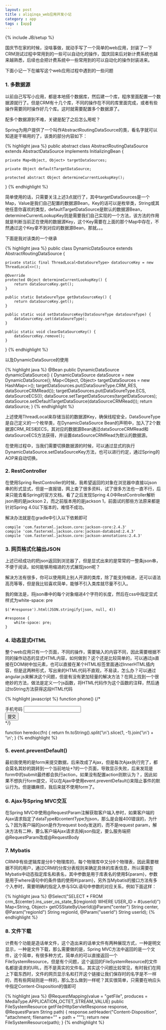 ```yaml
---
layout: post
title : aliqinqa_web应用开发小记
category : app
tags : [app]
---
```

{% include JB/setup %}

国庆节在家的时候，没啥事做，就动手写了一个简单的web应用，封装了一下CRM测试过程中常用到的一些可以自动化的操作，国庆回来后对新计费系统也越来越熟悉，后续也会把计费系统中一些常用到的可以自动化的操作封装进来。

下面小记一下在编写这个web应用过程中遇到的一些问题


### 1. 多数据源

以前自己写写小应用，都是本地搭个数据库，然后建一个库，程序里面配置一个数据源就行了。但是CRM有十几个库，不同的操作在不同的库里面完成，或者有些操作需要同时操作好几个库。这时就需要配置多个数据源了。

配多个数据源到不难，关键是配了之后怎么用呢？

Spring为用户提供了一个叫作AbstractRoutingDataSource的类，看名字就可以知道是干嘛用的了，该类的部分内容如下：

{% highlight java %}
public abstract class AbstractRoutingDataSource extends AbstractDataSource implements InitializingBean {

    private Map<Object, Object> targetDataSources;

	private Object defaultTargetDataSource;
	
	protected abstract Object determineCurrentLookupKey();
}
{% endhighlight %}

简单使用的话，只需要关注上述3点就行了，其中targetDataSources是一个Map，Value是我们自己配置的数据源Bean，Key的话可以是枚举类，String或其他任意你喜欢的类型，defaultTargetDataSource是默认的数据源Bean，determineCurrentLookupKey则是需要我们自己实现的一个方法，该方法的作用就是判断当前正在使用的数据源Key，这个Key需要在上面的那个Map中存在，不然通过这个Key拿不到对应的数据源Bean，那就。。。

下面是我对该类的一个继承

{% highlight java %}
public class DynamicDataSource extends AbstractRoutingDataSource {

    private static final ThreadLocal<DataSoureType> dataSourceKey = new ThreadLocal<>();

    @Override
    protected Object determineCurrentLookupKey() {
        return dataSourceKey.get();
    }

    public static DataSoureType getDataSourceKey() {
        return dataSourceKey.get();
    }

    public static void setDataSourceKey(DataSoureType dataSoureType) {
        dataSourceKey.set(dataSoureType);
    }

    public static void clearDataSourceKey() {
        dataSourceKey.remove();
    }

}
{% endhighlight %}

以及DynamicDataSource的使用

{% highlight java %}
    @Bean
    public DynamicDataSource dynamicDataSource() {
        DynamicDataSource dataSource = new DynamicDataSource();
        Map<Object, Object> targetDataSources = new HashMap<>();
        targetDataSources.put(DataSoureType.CRM_RES, dataSourceCRMRead());
        targetDataSources.put(DataSoureType.ECS, dataSourceECS());
        dataSource.setTargetDataSources(targetDataSources);
        dataSource.setDefaultTargetDataSource(dataSourceCRMRead());
        return dataSource;
    }
{% endhighlight %}

上述使用ThreadLocal来存储当前的数据源Key，确保线程安全，DataSoureType是自己定义的一个枚举类，在DynamicDataSource Bean的声明中，加入了2个数据源CRM_RES和ECS，其对应的数据源Bean通过dataSourceCRMRead和dataSourceECS方法获得，并设置dataSourceCRMRead为默认的数据源。

在使用过程中，当我们需要切换数据源的时候，可以通过显式的执行DynamicDataSource.setDataSourceKey方法，也可以进行约定，通过Spring的AOP来自动切换。

### 2. RestController

在使用Spring RestController的时候，我希望返回的对象在浏览器中直接以json串的形式显式，但是一直报错，网上查了很多资料，试了很多方法也一直不行，后来只能去看Spring的官方文档，看了之后发现Spring 4.0中RestController解析json用的是jackson 2，而之前版本用的是jackson 1，前面试的那些方法原来都是针对Spring 4.0以下版本的，难怪不成功。

解决办法就是在gradle中引入以下依赖即可

    compile 'com.fasterxml.jackson.core:jackson-core:2.4.3'
    compile 'com.fasterxml.jackson.core:jackson-databind:2.4.3'
    compile 'com.fasterxml.jackson.core:jackson-annotations:2.4.3'
    
### 3. 网页格式化输出JSON

上述已经成功的把json返回到浏览器了，但是显式出来的是常常的一整条json串，不便于阅读。如何能够用缩进的方式展现json呢？

解决方法有很多，你可以使用网上别人开源的类库，除了能支持缩进，还可以语法高亮等等，但是我比较喜欢简单，能够不引入类库就尽量不引入。

我的做法是，将json串中的每个对象缩进4个字符的长度，然后在css中指定显式样式为white-space: pre

    $('#response').html(JSON.stringify(json, null, 4))

    #response {
        white-space: pre;
    }

### 4. 动态显式HTML

整个web应用只有一个页面，不同的操作，需要输入的内容不同，因此需要根据不同的操作动态的显式HTML内容，如何做到？这个还是比较简单的，可以通过js直接在DOM树中加元素，也可以直接在某个HTML标签里面通过InnerHTML插内容，但是这两种形式，写出来的HTML代码不直观，不易读，怎么办？可以通过angular.js来解决这个问题，但是有没有更加轻量的解决方法？在网上找到一个很绝妙的方法，做法是定义一个js函数，将HTML代码作为这个函数的注释，然后通过toString方法获得这段HTML代码

{% highlight javascript %}
function phone() {/*
 <div class="bs-example bs-example-form">
 <div class="input-group">
 <span class="input-group-addon">手机号码</span>
 <input id="phoneNum" type="text" class="form-control">
 </div>
 <button class="btn btn-primary" onclick="byPhoneMethod(action,phoneNum.value)">提交</button>
 </div>
 */}
 
function heredoc(fn) {
    return fn.toString().split('\n').slice(1, -1).join('\n') + '\n';
}
{% endhighlight %}

### 5. event.preventDefault()
	
最初我使用的是form来提交数据，后来改成了Ajax，但是每次Ajax执行完了，都会莫名其妙的跳转到一个当前地址+?的一个页面，导致显示失败，后来发现是form中的submit最终都会执行action，如果没有配置action则默认为？，因此如果不想执行form提交，可以在Ajax中使用event.preventDefault()来阻止事件的默认行为。但是嫌麻烦，我后来就不使用form了。

### 6. Ajax与Spring MVC交互

在Spring MVC中使用@RequestParam注解获取客户端入参时，如果客户端的Ajax请求指定了dataType和contentType为json，那么是会报400错误的，为什么？因为客户端的json是作为request body发送的，而不是request param，解决方法有二种，要么客户端Ajax请求去掉json指定，要么服务端把@RequestParam改成@RequestBody

### 7. Mybatis 

CRM中有些逻辑库是分8个物理库的，每个物理库中又分8个物理表，因此需要根据不同的用户，通过CRM的分库分表规则来确定具体的库表信息，所以需要在Mybatis中动态指定库名和表名，其中参数是用于库表名的使用${param}，参数是用于where语句中的条件值的使用#{param}，另外当Mybatis的接口方法有多个入参时，需要明确的指定入参与SQL语句中参数的对应关系，例如下面这样：

{% highlight java %}
 @Select("SELECT * FROM crm_${center}.ins_user_os_state_${regionId} WHERE USER_ID = #{userId}")
    Map<String, Object> getOSStateByUserId(@Param("center") String center, @Param("regionId") String regionId, @Param("userId") String userId);
{% endhighlight %}

### 8. 文件下载

计费有个功能是造话单文件，这个造出来的话单文件有两种展现方式，一种是明文显示，一种是文件下载，那么需要做的是，Spring MVC方法中返回的是一个文件，这个简单，有很多种方式，简单点的可以直接返回一个FileSystemResource，但是有个问题，这个返回的FileSystemResource的文件名都是请求的URL，而不是真实的文件名，其实这个问题比较常见，有时我们在网上下载东西时，文件的网页显示名和打开这个链接让我们保存时的名字是不一样的，而有些网站则是一样的，那么怎么做到一样呢？其实很简单，只需要在响应头中指定Content-Disposition的值即可

{% highlight java %}
@RequestMapping(value = "getFile", produces = MediaType.APPLICATION_OCTET_STREAM_VALUE)
    public FileSystemResource getFile(HttpServletResponse response, @RequestParam String path) {
        response.setHeader("Content-Disposition", "attachment; filename=\"" + path + "\"");
        return new FileSystemResource(path);
    }
{% endhighlight %}








